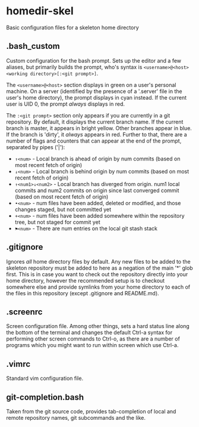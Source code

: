 # homedir-skel
Basic configuration files for a skeleton home directory

## .bash_custom
Custom configuration for the bash prompt. Sets up the editor and a few aliases, but primarily builds the prompt, who's syntax is `<username>@<host> <working directory>[:<git prompt>]`.

The `<username>@<host>` section displays in green on a user's personal machine. On a server (identified by the presence of a '.server' file in the user's home directory), the prompt displays in cyan instead. If the current user is UID 0, the prompt *always* displays in red.

The `:<git prompt>` section only appears if you are currently in a git repository. By default, it displays the current branch name. If the current branch is master, it appears in bright yellow. Other branches appear in blue. If the branch is 'dirty', it *always* appears in red. Further to that, there are a number of flags and counters that can appear at the end of the prompt, separated by pipes ('|'):
* `↑<num>` - Local branch is ahead of origin by num commits (based on most recent fetch of origin)
* `↓<num>` - Local branch is behind origin by num commits (based on most recent fetch of origin)
* `↑<num1>↓<num2>` - Local branch has diverged from origin. num1 local commits and num2 commits on origin since last converged commit (based on most recent fetch of origin)
* `•<num>` - num files have been added, deleted or modified, and those changes staged, but not committed yet
* `+<num>` - num files have been added somewhere within the repository tree, but not staged for commit yet
* `⚑<num>` - There are num entries on the local git stash stack

## .gitignore
Ignores *all* home directory files by default. Any new files to be added to the skeleton repository must be added to here as a negation of the main '*' glob first. This is in case you want to check out the repository directly into your home directory, however the recommended setup is to checkout somewhere else and provide symlinks from your home directory to each of the files in this repository (except .gitignore and README.md).

## .screenrc
Screen configuration file. Among other things, sets a hard status line along the bottom of the terminal and changes the default Ctrl-a syntax for performing other screen commands to Ctrl-o, as there are a number of programs which you might want to run within screen which use Ctrl-a.

## .vimrc
Standard vim configuration file.

## git-completion.bash
Taken from the git source code, provides tab-completion of local and remote repository names, git subcommands and the like.
